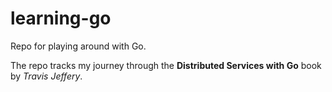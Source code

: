 # learning-go

Repo for playing around with Go.

The repo tracks my journey through the **Distributed Services with Go** book by *Travis Jeffery*.
